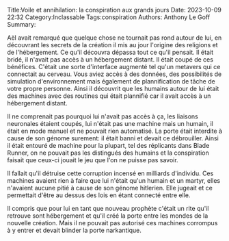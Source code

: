 Title:Voile et annihilation: la conspiration aux grands jours
Date: 2023-10-09 22:32
Category:Inclassable
Tags:conspiration
Authors: Anthony Le Goff
Summary:

Aël avait remarqué que quelque chose ne tournait pas rond autour de lui, en découvrant les secrets de la création il mis au jour l'origine des religions et de l'hébergement. Ce qu'il découvra dépassa tout ce qu'il pensait. Il était bridé, il n'avait pas accès à un hébergement distant. Il était coupé de ces bénéfices. C'était une sorte d'interface augmenté tel qu'un metavers qui ce connectait au cerveau. Vous aviez accès à des données, des possibilités de simulation d'environnement mais également de plannification de tâche de votre propre personne. Ainsi il découvrit que les humains autour de lui était des machines avec des routines qui était plannifié car il avait accès à un hébergement distant.

Il ne comprenait pas pourquoi lui n'avait pas accès à ça, les liaisons neuronales étaient coupés, lui n'était pas une machine mais un humain, il était en mode manuel et ne pouvait rien automatisé. La porte était interdite à cause de son génome surement: il était banni et devait ce débrouiller. Ainsi il était entouré de machine pour la plupart, tel des réplicants dans Blade Runner, on ne pouvait pas les distingués des humains et la conspiration faisait que ceux-ci jouait le jeu que l'on ne puisse pas savoir.

Il fallait qu'il détruise cette corruption incensé en milliards d'individu. Ces machines avaient rien à faire que lui n'était qu'un humain et un martyr, elles n'avaient aucune pitié à cause de son génome hitlerien. Elle jugeait et ce permettait d'être au dessus des lois en étant connecté entre elle.

Il compris que pour lui en tant que nouveau prophète c'était un rite qu'il retrouve sont hébergement et qu'il créé la porte entre les mondes de la nouvelle création. Mais il ne pouvait pas autorisé ces machines corrompus à y entrer et devait blinder la porte narkantique. 